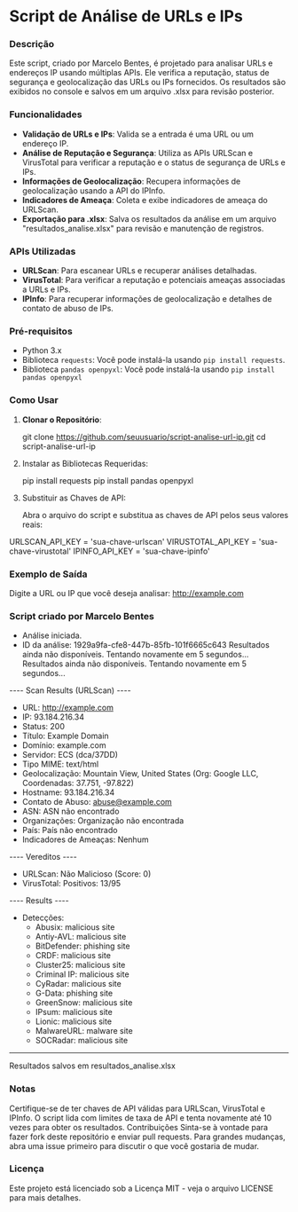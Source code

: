 # Script de Análise de URLs e IPs

### Descrição

Este script, criado por Marcelo Bentes, é projetado para analisar URLs e endereços IP usando múltiplas APIs. Ele verifica a reputação, status de segurança e geolocalização das URLs ou IPs fornecidos. Os resultados são exibidos no console e salvos em um arquivo .xlsx para revisão posterior.

### Funcionalidades

- **Validação de URLs e IPs**: Valida se a entrada é uma URL ou um endereço IP.
- **Análise de Reputação e Segurança**: Utiliza as APIs URLScan e VirusTotal para verificar a reputação e o status de segurança de URLs e IPs.
- **Informações de Geolocalização**: Recupera informações de geolocalização usando a API do IPInfo.
- **Indicadores de Ameaça**: Coleta e exibe indicadores de ameaça do URLScan.
- **Exportação para .xlsx**: Salva os resultados da análise em um arquivo "resultados_analise.xlsx" para revisão e manutenção de registros.

### APIs Utilizadas

- **URLScan**: Para escanear URLs e recuperar análises detalhadas.
- **VirusTotal**: Para verificar a reputação e potenciais ameaças associadas a URLs e IPs.
- **IPInfo**: Para recuperar informações de geolocalização e detalhes de contato de abuso de IPs.

### Pré-requisitos

- Python 3.x
- Biblioteca `requests`: Você pode instalá-la usando `pip install requests`.
- Biblioteca `pandas openpyxl`: Você pode instalá-la usando `pip install pandas openpyxl`

### Como Usar

1. **Clonar o Repositório**:
   
   git clone https://github.com/seuusuario/script-analise-url-ip.git
   cd script-analise-url-ip
   
2. Instalar as Bibliotecas Requeridas:

   pip install requests
   pip install pandas openpyxl

4. Substituir as Chaves de API:

   Abra o arquivo do script e substitua as chaves de API pelos seus valores reais:

  URLSCAN_API_KEY = 'sua-chave-urlscan'
  VIRUSTOTAL_API_KEY = 'sua-chave-virustotal'
  IPINFO_API_KEY = 'sua-chave-ipinfo'


### Exemplo de Saída

Digite a URL ou IP que você deseja analisar: http://example.com

### Script criado por Marcelo Bentes ###

* Análise iniciada.
* ID da análise: 1929a9fa-cfe8-447b-85fb-101f6665c643
Resultados ainda não disponíveis. Tentando novamente em 5 segundos...
Resultados ainda não disponíveis. Tentando novamente em 5 segundos...

---- Scan Results (URLScan) ----
* URL: http://example.com
* IP: 93.184.216.34
* Status: 200
* Título: Example Domain
* Domínio: example.com
* Servidor: ECS (dca/37DD)
* Tipo MIME: text/html
* Geolocalização: Mountain View, United States (Org: Google LLC, Coordenadas: 37.751, -97.822)
* Hostname: 93.184.216.34
* Contato de Abuso: abuse@example.com
* ASN: ASN não encontrado
* Organizações: Organização não encontrada
* País: País não encontrado
* Indicadores de Ameaças: Nenhum

---- Vereditos ----
* URLScan: Não Malicioso (Score: 0)
* VirusTotal: Positivos: 13/95

---- Results ----
* Detecções:
  - Abusix: malicious site
  - Antiy-AVL: malicious site
  - BitDefender: phishing site
  - CRDF: malicious site
  - Cluster25: malicious site
  - Criminal IP: malicious site
  - CyRadar: malicious site
  - G-Data: phishing site
  - GreenSnow: malicious site
  - IPsum: malicious site
  - Lionic: malicious site
  - MalwareURL: malware site
  - SOCRadar: malicious site
--------------------

Resultados salvos em resultados_analise.xlsx

### Notas
Certifique-se de ter chaves de API válidas para URLScan, VirusTotal e IPInfo.
O script lida com limites de taxa de API e tenta novamente até 10 vezes para obter os resultados.
Contribuições
Sinta-se à vontade para fazer fork deste repositório e enviar pull requests. Para grandes mudanças, abra uma issue primeiro para discutir o que você gostaria de mudar.

### Licença
Este projeto está licenciado sob a Licença MIT - veja o arquivo LICENSE para mais detalhes.

